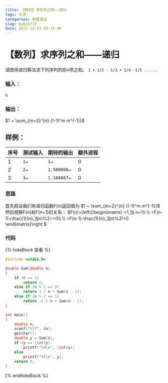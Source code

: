 ```yaml
---
title: 【数列】求序列之和——递归
tags: 乐学
categories: 刷题笔记
slug: 6abe8772
date: 2022-12-24 03:32:48
---
```


# 【数列】求序列之和——递归

请使用递归算法求下列序列的前n项之和。
`1 + 1/2 - 1/3 + 1/4 -1/5 ......`
### 输入：
n
### 输出：
 $1 + \sum_{m=2}^{n} {(-1)^m m^{-1}}$
## 样例：
序号|测试输入| 期待的输出| 额外进程
--------|:-------- |:-----|--------
1  | `1↵`|`1↵`|0
2|`2↵`|`1.500000↵`|0
3 | `3↵`|`1.166667↵`|0

### 思路
首先假设我们有递归函数F(n)返回值为 $1 + \sum_{m=2}^{n} {(-1)^m m^{-1}}$
然后观察F(n)和F(n+1)的关系：
$F(n)=\left\{\begin{matrix}
=1,当 n=1\\ \\
=F(n-1)+\frac{1}{n},当n\%2==0\\ \\
=F(n-1)-\frac{1}{n},当n\%2!=0
\end{matrix}\right.$
### 代码
{% hideBlock 查看 %}

```c
#include <stdio.h>  

double Sum(double n)
{
    if (n == 1)
        return 1;
    else if (n % 2 == 0)
        return 1 / n + Sum(n - 1);
    else if (n % 2 == 1)
        return -1 / n + Sum(n - 1);
}

int main()
{
    double n;
    scanf("%lf", &n);
    getchar();
    double y = Sum(n);
    if (y == (int)y)
        printf("%d\n", (int)y);
    else
        printf("%f\n", y);
    return 0;
}
```
{% endhideBlock %}
